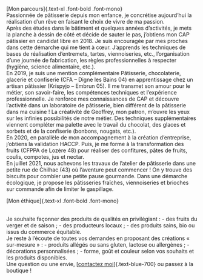 [Mon parcours]{.text-xl .font-bold .font-mono}
<br>
Passionnée de pâtisserie depuis mon enfance, je concrétise aujourd’hui la réalisation d’un rêve en faisant le choix de vivre de ma passion.<br>
Après des études dans le bâtiment et quelques années d’activités, je mets la planche à dessin de côté et décide de sauter le pas, j’obtiens mon CAP pâtissier en candidat libre en 2018. Je suis encouragée par mes proches dans cette démarche qui me tient à cœur. J’apprends les techniques de bases de réalisation d’entremets, tartes, viennoiseries, etc., l’organisation d’une journée de fabrication, les règles professionnelles à respecter (hygiène, science alimentaire, etc.).<br>
En 2019, je suis une mention complémentaire Pâtisserie, chocolaterie, glacerie et confiserie (CFA – Digne les Bains 04) en apprentissage chez un artisan pâtissier (Krispyjo – Embrun 05). Il me transmet son amour pour le métier, son savoir-faire, les compétences techniques et l’expérience professionnelle. Je renforce mes connaissances de CAP et découvre l’activité dans un laboratoire de pâtisserie, bien différent de la pâtisserie dans ma cuisine ! La créativité de Geoffrey, mon patron, m’ouvre les yeux sur les infinies possibilités de notre métier. Des techniques supplémentaires viennent compléter ma palette avec le travail du chocolat, des glaces et sorbets et de la confiserie (bonbons, nougats, etc.).<br>
En 2020, en parallèle de mon accompagnement à la création d’entreprise, j’obtiens la validation HACCP. Puis, je me forme à la transformation des fruits (CFPPA de Lozère 48) pour réaliser des confitures, pâtes de fruits, coulis, compotes, jus et nectar.<br>
En juillet 2021, nous achevons les travaux de l’atelier de pâtisserie dans une petite rue de Chilhac (43) où l’aventure peut commencer ! On y trouve des biscuits pour combler une petite pause gourmande. Dans une démarche écologique, je propose les pâtisseries fraîches, viennoiseries et brioches sur commande afin de limiter le gaspillage.
<br>

[Mon éthique]{.text-xl .font-bold .font-mono}<br><br>

Je souhaite façonner des produits de qualités en privilégiant :
    - des fruits du verger et de saison ;
    - des producteurs locaux ;
    - des produits sains, bio ou issus du commerce équitable.<br>
Je reste à l’écoute de toutes vos demandes en proposant des créations « sur-mesure » :
    - produits allégés ou sans gluten, lactose ou allergènes ;
    - décorations personnalisées ;
    - forme, goût et couleur selon vos souhaits et les produits disponibles.<br>
Une question ou une envie, [[contactez moi](mailto:justine@un-gout-de-liberte.fr)]{.text-blue-700} ou passez à la boutique !